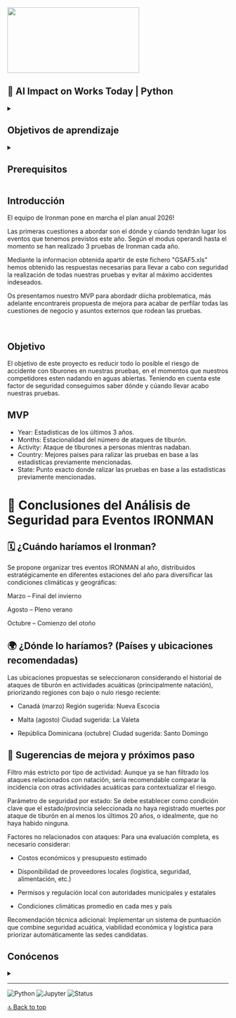 
<img src="https://mediatek-marketing.transforms.svdcdn.com/production/posts/MediaTek-IA-2023.jpg?w=2048&h=1075&q=80&auto=format&fit=crop&dm=1688130337&s=3b56535c28f441a34db9455d64444cb7" width="300" height="150" />

<a name="top"></a>

## 🦈 AI Impact on Works Today  | Python

<details>
  <summary>
   <h2>Objetivos de aprendizaje</h2>
  </summary>
Somos Lucía y Luis, estudiantes de Ironhack , y en este proyecto formamos parte del equipo de Ironman, el mejor triatlón internacional de esta década. En base a los datos obtenidos realizaremos el plan anual de 2026.
  
Este script nos permite analizar una gran cantidad de datos acerca de los ataques de tiburones, basandonos en las posibles zonas donde vamos a relizar nuestras futuras pruebas. Es muy importante tener en cuenta este risgo ya que pon en peligro la seguridad de nuestros participantes.

  <br>
  <hr> 

</details>

<details>
  <summary>
   <h2>Prerequisitos</h2>
  </summary>
Antes de empezar este proyecto debes saber:

- IDE
- Basic Python syntax
- Variables
- Tipos de datos, operaciones y estructuras
- Limpieza y formateo de código
- Manejo de archivos excel en python

<br>
<hr> 

</details>

## Introducción

El equipo de Ironman pone en marcha el plan anual 2026!

Las primeras cuestiones a abordar son el dónde y cúando tendrán lugar los eventos que tenemos previstos este año. Según el modus operandi hasta el momento se han realizado 3 pruebas de Ironman cada año.

Mediante la informacion obtenida apartir de este fichero "GSAF5.xls" hemos obtenido las respuestas necesarias para llevar a cabo con seguridad la realización de todas nuestras pruebas y evitar al máximo accidentes indeseados.

Os presentamos nuestro MVP para abordadr diicha problematica, más adelante encontrareis propuesta de mejora para acabar de perfilar todas las cuestiones de negocio y asuntos externos que rodean las pruebas.

<br>

## Objetivo 
El objetivo de este proyecto es reducir todo lo posible el riesgo de accidente con tiburones en nuestras pruebas, en el momentos que nuestros competidores esten nadando en aguas abiertas. 
Teniendo en cuenta este factor de seguridad conseguimos saber dónde y cúando llevar acabo nuestras pruebas.

## MVP 
- Year: Estadísticas de los últimos 3 años.
- Months: Estacionalidad del número de ataques de tiburón.
- Activity: Ataque de tiburones a personas mientras nadaban.
- Country: Mejores paises para ralizar las pruebas en base a las estadisticas previamente mencionadas.
- State: Punto exacto donde ralizar las pruebas en base a las estadisticas previamente mencionadas.


# 📌 Conclusiones del Análisis de Seguridad para Eventos IRONMAN

## 🗓️ ¿Cuándo haríamos el Ironman?
Se propone organizar tres eventos IRONMAN al año, distribuidos estratégicamente en diferentes estaciones del año para diversificar las condiciones climáticas y geográficas:

Marzo – Final del invierno

Agosto – Pleno verano

Octubre – Comienzo del otoño

## 🌍 ¿Dónde lo haríamos? (Países y ubicaciones recomendadas)
Las ubicaciones propuestas se seleccionaron considerando el historial de ataques de tiburón en actividades acuáticas (principalmente natación), priorizando regiones con bajo o nulo riesgo reciente:

- Canadá (marzo)
Región sugerida: Nueva Escocia

- Malta (agosto)
Ciudad sugerida: La Valeta

- República Dominicana (octubre)
Ciudad sugerida: Santo Domingo

</details>

## 🔧 Sugerencias de mejora y próximos paso
</details>
Filtro más estricto por tipo de actividad:
Aunque ya se han filtrado los ataques relacionados con natación, sería recomendable comparar la incidencia con otras actividades acuáticas para contextualizar el riesgo.

Parámetro de seguridad por estado:
Se debe establecer como condición clave que el estado/provincia seleccionada no haya registrado muertes por ataque de tiburón en al menos los últimos 20 años, o idealmente, que no haya habido ninguna.

Factores no relacionados con ataques:
Para una evaluación completa, es necesario considerar:

- Costos económicos y presupuesto estimado

- Disponibilidad de proveedores locales (logística, seguridad, alimentación, etc.)

- Permisos y regulación local con autoridades municipales y estatales

- Condiciones climáticas promedio en cada mes y país

Recomendación técnica adicional:
Implementar un sistema de puntuación que combine seguridad acuática, viabilidad económica y logística para priorizar automáticamente las sedes candidatas.

</details>

## Conócenos 
<details>
  <summary></summary>
  <br>

Somos Lucía y Luis, estudiantes de Ironhack y este es nuestro segundo mini project 😎. 

[![Lucía Ruiz](https://img.shields.io/badge/@luciaruizfraile-GitHub-181717?logo=github&style=flat-square)](https://github.com/luciaruizfraile)

[![Luis Manuel Blanco](https://img.shields.io/badge/@xhttpluris7-GitHub-181717?logo=github&style=flat-square)](https://github.com/httpluris7)

</details>

---

![Python](https://img.shields.io/badge/Python-3.12.7-blue?logo=python)
![Jupyter](https://img.shields.io/badge/Jupyter-Notebook-orange?logo=jupyter)
![Status](https://img.shields.io/badge/Estado-Terminado-brightgreen)

[🔝 Back to top](#top)
